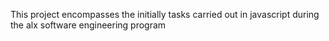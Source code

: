 This project encompasses the initially tasks carried out in javascript during the alx software engineering program
